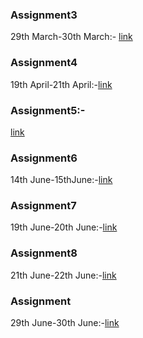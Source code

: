 ### Assignment3
29th March-30th March:- [link](https://github.com/bijenadhewaju/wt-lab-assignment/tree/master/Assignment/Assignment3)
### Assignment4
19th April-21th April:-[link](https://github.com/bijenadhewaju/wt-lab-assignment/tree/master/Assignment/Assignment4)
### Assignment5:-
[link](https://github.com/bijenadhewaju/wt-lab-assignment/tree/master/Assignment/Assignment5)
### Assignment6
14th June-15thJune:-[link](https://github.com/bijenadhewaju/wt-lab-assignment/tree/master/Assignment/Assignment6)
### Assignment7
19th June-20th June:-[link](https://github.com/bijenadhewaju/wt-lab-assignment/tree/master/Assignment/Assignment7)
### Assignment8
21th June-22th June:-[link](https://github.com/bijenadhewaju/wt-lab-assignment/tree/master/Assignment/Assignment8)
### Assignment
29th June-30th June:-[link](https://github.com/bijenadhewaju/wt-lab-assignment/tree/master/Assignment/Assignment9)